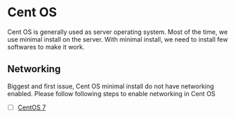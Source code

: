 # Cent OS

Cent OS is generally used as server operating system. Most of the time, we use minimal install on the server. With minimal install, we need to install few softwares to make it work.

## Networking

Biggest and first issue, Cent OS minimal install do not have networking enabled. Please follow following steps to enable networking in Cent OS

* [ ] [CentOS 7](CentOS/Network/CentOS7.md)
